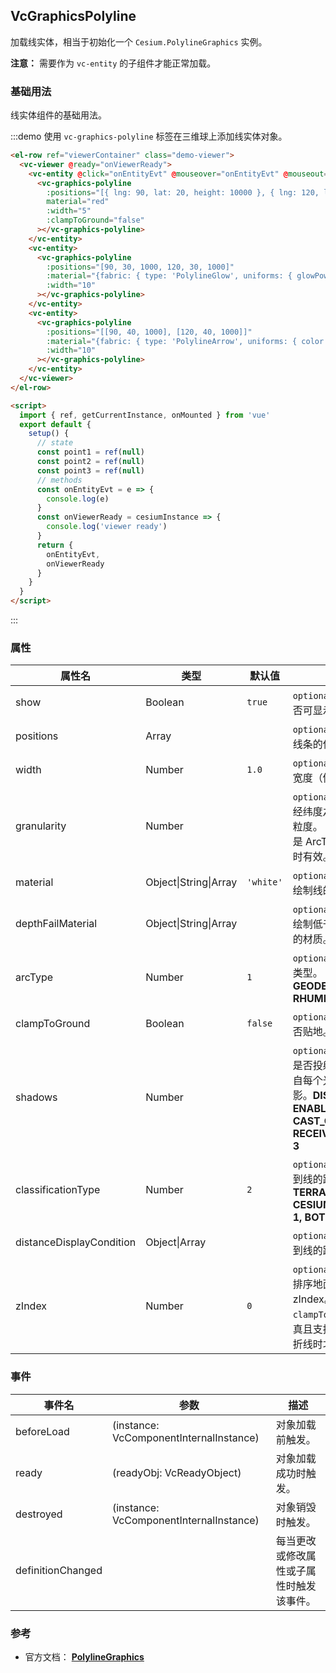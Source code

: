 ## VcGraphicsPolyline

加载线实体，相当于初始化一个 `Cesium.PolylineGraphics` 实例。

**注意：** 需要作为 `vc-entity` 的子组件才能正常加载。

### 基础用法

线实体组件的基础用法。

:::demo 使用 `vc-graphics-polyline` 标签在三维球上添加线实体对象。

```html
<el-row ref="viewerContainer" class="demo-viewer">
  <vc-viewer @ready="onViewerReady">
    <vc-entity @click="onEntityEvt" @mouseover="onEntityEvt" @mouseout="onEntityEvt">
      <vc-graphics-polyline
        :positions="[{ lng: 90, lat: 20, height: 10000 }, { lng: 120, lat: 20, height: 10000 }]"
        material="red"
        :width="5"
        :clampToGround="false"
      ></vc-graphics-polyline>
    </vc-entity>
    <vc-entity>
      <vc-graphics-polyline
        :positions="[90, 30, 1000, 120, 30, 1000]"
        :material="{fabric: { type: 'PolylineGlow', uniforms: { glowPower: 0.2, color: 'blue' }}}"
        :width="10"
      ></vc-graphics-polyline>
    </vc-entity>
    <vc-entity>
      <vc-graphics-polyline
        :positions="[[90, 40, 1000], [120, 40, 1000]]"
        :material="{fabric: { type: 'PolylineArrow', uniforms: { color: 'purple' }}}"
        :width="10"
      ></vc-graphics-polyline>
    </vc-entity>
  </vc-viewer>
</el-row>

<script>
  import { ref, getCurrentInstance, onMounted } from 'vue'
  export default {
    setup() {
      // state
      const point1 = ref(null)
      const point2 = ref(null)
      const point3 = ref(null)
      // methods
      const onEntityEvt = e => {
        console.log(e)
      }
      const onViewerReady = cesiumInstance => {
        console.log('viewer ready')
      }
      return {
        onEntityEvt,
        onViewerReady
      }
    }
  }
</script>
```

:::

### 属性

<!-- prettier-ignore -->
| 属性名 | 类型 | 默认值 | 描述 | 可选值 |
| ----- | ---- | ----- | -------- | --- |
| show | Boolean | `true` | `optional` 指定线是否可显示。 |
| positions | Array | | `optional` 指定表示线条的位置数组。 |
| width | Number | `1.0` | `optional` 指定线的宽度（像素）。 |
| granularity | Number | | `optional` 指定每个经纬度之间的采样粒度。 arcType 不是 ArcType.NONE 时有效。 |
| material | Object\|String\|Array | `'white'` | `optional` 指定用于绘制线的材质。 |
| depthFailMaterial | Object\|String\|Array | | `optional` 指定用于绘制低于地形的线的材质。 |
| arcType | Number | `1` | `optional` 指定线条类型。 **NONE: 0, GEODESIC: 1, RHUMB: 2** | 0/1/2|
| clampToGround | Boolean | `false` | `optional` 指定线是否贴地。 |
| shadows | Number | | `optional` 指定这些是否投射或接收来自每个光源的阴影。**DISABLED: 0, ENABLED: 1, CAST_ONLY: 2, RECEIVE_ONLY: 3** |0/1/2/3|
| classificationType | Number | `2` | `optional` 指定相机到线的距离。 **TERRAIN: 0, CESIUM_3D_TILE: 1, BOTH: 2**|0/1/2|
| distanceDisplayCondition | Object\|Array | | `optional` 指定相机到线的距离。 |
| zIndex | Number | `0` | `optional` 指定用于排序地面几何的 zIndex。 仅当`clampToGround`为真且支持地形上的折线时才有效。 |

### 事件

| 事件名            | 参数                                    | 描述                                     |
| ----------------- | --------------------------------------- | ---------------------------------------- |
| beforeLoad        | (instance: VcComponentInternalInstance) | 对象加载前触发。                         |
| ready             | (readyObj: VcReadyObject)               | 对象加载成功时触发。                     |
| destroyed         | (instance: VcComponentInternalInstance) | 对象销毁时触发。                         |
| definitionChanged |                                         | 每当更改或修改属性或子属性时触发该事件。 |

### 参考

- 官方文档： **[PolylineGraphics](https://cesium.com/docs/cesiumjs-ref-doc/PolylineGraphics.html)**
